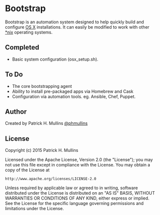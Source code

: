 # Bootstrap

Bootstrap is an automation system designed to help quickly build and configure [OS X](https://www.apple.com/osx/) installations. 
It can easily be modified to work with other [*nix](https://en.wikipedia.org/wiki/Unix-like) operating systems.

## Completed

- Basic system configuration (osx_setup.sh).

## To Do

- The core bootstrapping agent
- Ability to install pre-packaged apps via Homebrew and Cask
- Configuration via automation tools. eg. Ansible, Chef, Puppet.

## Author
Created by Patrick H. Mullins [@phmullins ](https://twitter.com/phmullins)

## License

Copyright (c) 2015 Patrick H. Mullins

Licensed under the Apache License, Version 2.0 (the "License");
you may not use this file except in compliance with the License.
You may obtain a copy of the License at

    http://www.apache.org/licenses/LICENSE-2.0

Unless required by applicable law or agreed to in writing, software
distributed under the License is distributed on an "AS IS" BASIS,
WITHOUT WARRANTIES OR CONDITIONS OF ANY KIND, either express or implied.
See the License for the specific language governing permissions and
limitations under the License.
